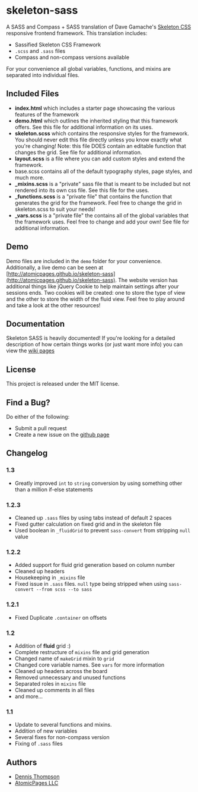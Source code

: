 skeleton-sass
=============

A SASS and Compass + SASS translation of Dave Gamache's [Skeleton CSS](http://getskeleton.com) responsive frontend framework. This translation includes:

* Sassified Skeleton CSS Framework
* `.scss` and `.sass` files
* Compass and non-compass versions available

For your convenience all global variables, functions, and mixins are separated into individual files.

Included Files
--------------
* **index.html** which includes a starter page showcasing the various features of the framework
* **demo.html** which outlines the inherited styling that this framework offers. See this file for additional information on its uses.
* **skeleton.scss** which contains the responsive styles for the framework. You should never edit this file directly unless you know exactly what you're changing! Note: this file DOES contain an editable function that changes the grid. See file for additional information.
* **layout.scss** is a file where you can add custom styles and extend the framework.
* base.scss contains all of the default typography styles, page styles, and much more.
* **_mixins.scss** is a "private" sass file that is meant to be included but not rendered into its own css file. See this file for the uses.
* **_functions.scss** is a "private file" that contains the function that generates the grid for the framework. Feel free to change the grid in skeleton.scss to suit your needs!
* **_vars.scss** is a "private file" the contains all of the global variables that the framework uses. Feel free to change and add your own! See file for additional information.

Demo
----
Demo files are included in the `demo` folder for your convenience. Additionally, a live demo can be seen at [http://atomicpages.github.io/skeleton-sass](http://atomicpages.github.io/skeleton-sass). The website version has additional things like jQuery Cookie to help maintain settings after your sessions ends. Two cookies will be created: one to store the type of view and the other to store the width of the fluid view. Feel free to play around and take a look at the other resources!

Documentation
-------------
Skeleton SASS is heavily documented! If you're looking for a detailed description of how certain things works (or just want more info) you can view the [wiki pages](https://github.com/atomicpages/skeleton-sass/wiki/_pages)

License
-------
This project is released under the MIT license.

Find a Bug?
-----------
Do either of the following:

* Submit a pull request
* Create a new issue on the [github page](https://github.com/atomicpages/skeleton-sass/)

Changelog
---------
### 1.3
* Greatly improved `int` to `string` conversion by using something other than a million if-else statements

### 1.2.3
* Cleaned up `.sass` files by using tabs instead of default 2 spaces
* Fixed gutter calculation on fixed grid and in the skeleton file
* Used boolean in `_fluidGrid` to prevent `sass-convert` from stripping `null` value

### 1.2.2
* Added support for fluid grid generation based on column number
* Cleaned up headers
* Housekeeping in `_mixins` file
* Fixed issue in `.sass` files. `null` type being stripped when using `sass-convert --from scss --to sass`

### 1.2.1
* Fixed Duplicate `.container` on offsets

### 1.2
* Addition of **fluid** grid :)
* Complete restructure of `mixins` file and grid generation
* Changed name of `makeGrid` mixin to `grid`
* Changed core variable names. See `vars` for more information
* Cleaned up headers across the board
* Removed unnecessary and unused functions
* Separated roles in `mixins` file
* Cleaned up comments in all files
* and more...

### 1.1
* Update to several functions and mixins.
* Addition of new variables
* Several fixes for non-compass version
* Fixing of `.sass` files

Authors
-------
* [Dennis Thompson](http://dennis-thompson.com)
* [AtomicPages LLC](http://www.atomicpages.net)
